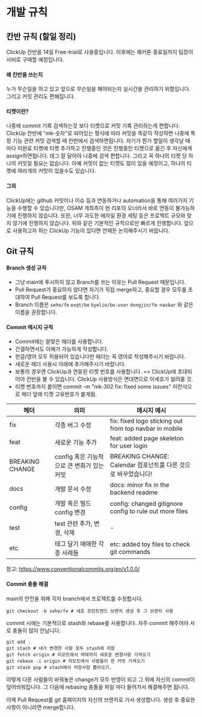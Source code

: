 # 개발 규칙
## 칸반 규칙 (할일 정리)
ClickUp 칸반을 14일 Free-trial로 사용중입니다. 이후에는 해커톤 종료일까지 팀장이 사비로 구매할 예정입니다.
#### 왜 칸반을 쓰는지
누가 무슨일을 하고 있고 앞으로 무슨일을 해야되는지 실시간을 관리하기 위함입니다. 그리고 커밋 관리도 편해집니다.
#### 티켓이란?
나중에 commit 기록 검색하는것 보다 티켓으로 커밋 기록 관리하는게 편합니다. ClickUp 칸반에 "mk-숫자"로 되어있는 형식에 따라 커밋을 똑같이 작성하면
나중에 특정 기능 관련 커밋 검색할 때 칸반에서 검색하면됩니다. 자기가 뭔가 할일이 생각날 때 마다 미완료 티켓에 티켓 추가하고 진행중인 것은 진행중인 티켓으로
옮긴 후 자신에게 assign하면됩니다. 태그 잘 달아야 나중에 검색 편합니다. 그리고 꼭 하나의 티켓 당 하나의 커밋일 필요는 없습니다. 아예 커밋이 없는 티켓도 많이 있을 예정이고,
하나의 티켓에 여러개의 커밋이 있을수도 있습니다.
#### 그외
ClickUp에는 github 커밋이나 이슈 등과 연동하거나 automation을 통해 여러가지 기능을 수행할 수 있습니다만, OSAM 개최측이 현 리포의 오너라서
바로 연동이 불가능하기에 진행하지 않습니다. 또한, 너무 과도한 애자일 환경 세팅 등은 프로젝트 규모와 맞지 않기에 진행하지 않습니다.
위와 같은 기본적인 규칙으로만 빠르게 진행합니다. 앞으로 사용하고자 하는 ClickUp 기능이 있다면 언제든 논의해주시기 바랍니다.

## Git 규칙
#### Branch 생성 규칙
- 그냥 main에 푸시하지 않고 Branch를 쓰는 이유는 Pull Request 때문입니다.
- Pull Request가 중요하지 않다면 자기가 직접 merge하고, 중요할 경우 모두를 초대하여 Pull Request를 보도록 합니다.
- Branch 이름은 `seho/fe` `exqt/be` `hyelie/be-user` `dongjin/fe-navbar` 와 같은 이름을 권장합니다.
#### Commit 메시지 규칙
- Commit에는 알맞은 헤더를 사용합니다. 
- 간결하면서도 이해가 가능하게 작성합니다.
- 한글/영어 모두 허용되어 있습니다만 헤더는 꼭 영어로 작성해주시기 바랍니다.
- 새로운 헤더 사용시 아래에 추가해주시기 바랍니다.
- 보통의 경우엔 ClickUp과 연동된 티켓 번호를 사용합니다. => ClickUp에 초대되어야 칸반을 볼 수 있습니다. ClickUp 사용방식은 면대면으로 이세호가 알려줄 것.
- 티켓 번호까지 붙이면 commit -m "mk-302 fix: fixed some issues" 이런식으로 헤더 앞에 티켓 고유번호가 붙게됨.


| 헤더  | 의미  | 메시지 예시 |
|---|---|---|
| fix  | 각종 버그 수정  | fix: fixed logo sticking out from top navbar in mobile |
| feat | 새로운 기능 추가  | feat: added page skeleton for user login |
| BREAKING CHANGE  | config 혹은 기능적으로 큰 변화가 있는 커밋 | BREAKING CHANGE: Calendar 컴포넌트를 다른 것으로 바꾸었습니다!|
| docs  | 개발 문서 수정  | docs: minor fix in the backend readme |
| config  | 개발 혹은 빌드 config 변경 | config: changed gitignore config to rule out more files|
| test | test 관련 추가, 변경, 삭제 | - |
| etc | 태그 달기 애매한 각종 사례들 | etc: added toy files to check git commands |

참고: https://www.conventionalcommits.org/en/v1.0.0/

#### Commit 충돌 해결
main의 안전을 위해 각자 branch에서 프로젝트를 수정합시다.
```
git checkout -b seho/fe # 세호 프런트엔드 브랜치 생성 후 그 브랜치 사용
```
commit 시에는 기본적으로 stash와 rebase를 사용합니다. 자주 commit 해주어야 서로 충돌이 많이 안납니다.
```
git add .
git stash # 내가 변경한 사항 모두 stash에 저장
git fetch origin # 리모트에서 여태까지 새로운 변경사항 가져오기
git rebase -i origin # 리모트에서 사람들이 한 커밋 가져오기
git stash pop # stash에서 저장사항 뽑아오기. 
```
이렇게 다른 사람들이 바꿔놓은 change가 모두 반영이 되고 그 위에 자신의 commit이 덮어씌워집니다.
그 다음에 rebasing 충돌을 파일 마다 들어가서 해결해주면 됩니다.

이제 Pull Request를 git 홈페이지의 자신의 브랜치로 가서 생성합니다. 생성 후 중요한 사항이 아니라면 merge합니다.

